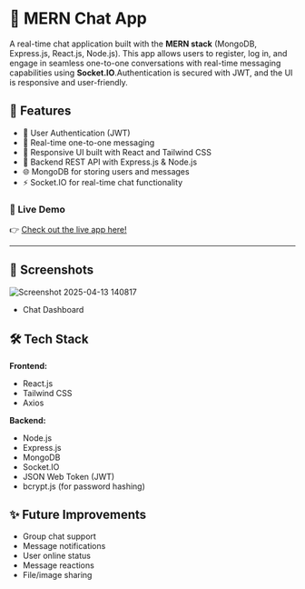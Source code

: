 # 💬 MERN Chat App

A real-time chat application built with the **MERN stack** (MongoDB, Express.js, React.js, Node.js). This app allows users to register, log in, and engage in seamless one-to-one conversations with real-time messaging capabilities using **Socket.IO**.Authentication is secured with JWT, and the UI is responsive and user-friendly.

## 🚀 Features

- 🔐 User Authentication (JWT)
- 💬 Real-time one-to-one messaging
- 📱 Responsive UI built with React and Tailwind CSS
- 🧠 Backend REST API with Express.js & Node.js
- 🌐 MongoDB for storing users and messages
- ⚡ Socket.IO for real-time chat functionality


### 🔗 Live Demo

👉 [Check out the live app here!](https://mern-chat-app-48gj.onrender.com/)

---

## 📸 Screenshots

![Screenshot 2025-04-13 140817](https://github.com/user-attachments/assets/0c6f6ad3-2295-4f8e-8fbf-cc4540473ab1)

- Chat Dashboard


## 🛠️ Tech Stack

**Frontend:**
- React.js
- Tailwind CSS
- Axios

**Backend:**
- Node.js
- Express.js
- MongoDB
- Socket.IO
- JSON Web Token (JWT)
- bcrypt.js (for password hashing)

## ✨ Future Improvements

- Group chat support
- Message notifications
- User online status
- Message reactions
- File/image sharing









